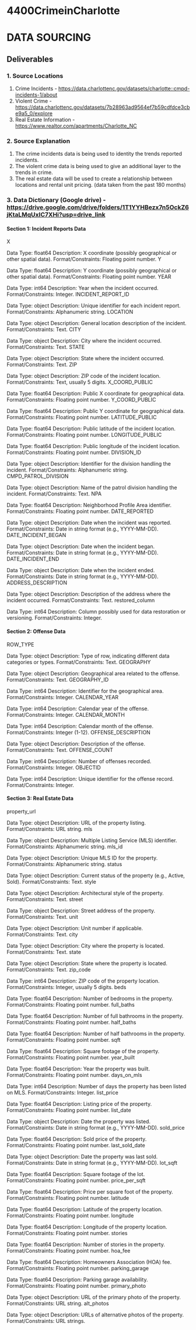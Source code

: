 # 4400CrimeinCharlotte
# DATA SOURCING

## Deliverables


### 1. Source Locations

1.   Crime Incidents - https://data.charlottenc.gov/datasets/charlotte::cmpd-incidents-1/about
2.   Violent Crime - https://data.charlottenc.gov/datasets/7b28963ad9564ef7b59cdfdce3cbe9a5_0/explore
3.   Real Estate Information - https://www.realtor.com/apartments/Charlotte_NC





### 2.   Source Explanation


1.   The crime incidents data is being used to identity the trends reported incidents.
2.   The violent crime data is being used to give an additional layer to the trends in crime.
3.   The real estate data will be used to create a relationship between locations and rental unit pricing. (data taken from the past 180 months)




### 3.   Data Dictionary (Google drive) - https://drive.google.com/drive/folders/1T1YYHBezx7n5OckZ6jKtaLMqUxIC7XHi?usp=drive_link
#### Section 1: Incident Reports Data
X

Data Type: float64 Description: X coordinate (possibly geographical or other spatial data). Format/Constraints: Floating point number. Y

Data Type: float64 Description: Y coordinate (possibly geographical or other spatial data). Format/Constraints: Floating point number. YEAR

Data Type: int64 Description: Year when the incident occurred. Format/Constraints: Integer. INCIDENT_REPORT_ID

Data Type: object Description: Unique identifier for each incident report. Format/Constraints: Alphanumeric string. LOCATION

Data Type: object Description: General location description of the incident. Format/Constraints: Text. CITY

Data Type: object Description: City where the incident occurred. Format/Constraints: Text. STATE

Data Type: object Description: State where the incident occurred. Format/Constraints: Text. ZIP

Data Type: object Description: ZIP code of the incident location. Format/Constraints: Text, usually 5 digits. X_COORD_PUBLIC

Data Type: float64 Description: Public X coordinate for geographical data. Format/Constraints: Floating point number. Y_COORD_PUBLIC

Data Type: float64 Description: Public Y coordinate for geographical data. Format/Constraints: Floating point number. LATITUDE_PUBLIC

Data Type: float64 Description: Public latitude of the incident location. Format/Constraints: Floating point number. LONGITUDE_PUBLIC

Data Type: float64 Description: Public longitude of the incident location. Format/Constraints: Floating point number. DIVISION_ID

Data Type: object Description: Identifier for the division handling the incident. Format/Constraints: Alphanumeric string. CMPD_PATROL_DIVISION

Data Type: object Description: Name of the patrol division handling the incident. Format/Constraints: Text. NPA

Data Type: float64 Description: Neighborhood Profile Area identifier. Format/Constraints: Floating point number. DATE_REPORTED

Data Type: object Description: Date when the incident was reported. Format/Constraints: Date in string format (e.g., YYYY-MM-DD). DATE_INCIDENT_BEGAN

Data Type: object Description: Date when the incident began. Format/Constraints: Date in string format (e.g., YYYY-MM-DD). DATE_INCIDENT_END

Data Type: object Description: Date when the incident ended. Format/Constraints: Date in string format (e.g., YYYY-MM-DD). ADDRESS_DESCRIPTION

Data Type: object Description: Description of the address where the incident occurred. Format/Constraints: Text. restored_column

Data Type: int64 Description: Column possibly used for data restoration or versioning. Format/Constraints: Integer.

#### Section 2: Offense Data
ROW_TYPE

Data Type: object Description: Type of row, indicating different data categories or types. Format/Constraints: Text. GEOGRAPHY

Data Type: object Description: Geographical area related to the offense. Format/Constraints: Text. GEOGRAPHY_ID

Data Type: int64 Description: Identifier for the geographical area. Format/Constraints: Integer. CALENDAR_YEAR

Data Type: int64 Description: Calendar year of the offense. Format/Constraints: Integer. CALENDAR_MONTH

Data Type: int64 Description: Calendar month of the offense. Format/Constraints: Integer (1-12). OFFENSE_DESCRIPTION

Data Type: object Description: Description of the offense. Format/Constraints: Text. OFFENSE_COUNT

Data Type: int64 Description: Number of offenses recorded. Format/Constraints: Integer. OBJECTID

Data Type: int64 Description: Unique identifier for the offense record. Format/Constraints: Integer.

#### Section 3: Real Estate Data
property_url

Data Type: object Description: URL of the property listing. Format/Constraints: URL string. mls

Data Type: object Description: Multiple Listing Service (MLS) identifier. Format/Constraints: Alphanumeric string. mls_id

Data Type: object Description: Unique MLS ID for the property. Format/Constraints: Alphanumeric string. status

Data Type: object Description: Current status of the property (e.g., Active, Sold). Format/Constraints: Text. style

Data Type: object Description: Architectural style of the property. Format/Constraints: Text. street

Data Type: object Description: Street address of the property. Format/Constraints: Text. unit

Data Type: object Description: Unit number if applicable. Format/Constraints: Text. city

Data Type: object Description: City where the property is located. Format/Constraints: Text. state

Data Type: object Description: State where the property is located. Format/Constraints: Text. zip_code

Data Type: int64 Description: ZIP code of the property location. Format/Constraints: Integer, usually 5 digits. beds

Data Type: float64 Description: Number of bedrooms in the property. Format/Constraints: Floating point number. full_baths

Data Type: float64 Description: Number of full bathrooms in the property. Format/Constraints: Floating point number. half_baths

Data Type: float64 Description: Number of half bathrooms in the property. Format/Constraints: Floating point number. sqft

Data Type: float64 Description: Square footage of the property. Format/Constraints: Floating point number. year_built

Data Type: float64 Description: Year the property was built. Format/Constraints: Floating point number. days_on_mls

Data Type: int64 Description: Number of days the property has been listed on MLS. Format/Constraints: Integer. list_price

Data Type: float64 Description: Listing price of the property. Format/Constraints: Floating point number. list_date

Data Type: object Description: Date the property was listed. Format/Constraints: Date in string format (e.g., YYYY-MM-DD). sold_price

Data Type: float64 Description: Sold price of the property. Format/Constraints: Floating point number. last_sold_date

Data Type: object Description: Date the property was last sold. Format/Constraints: Date in string format (e.g., YYYY-MM-DD). lot_sqft

Data Type: float64 Description: Square footage of the lot. Format/Constraints: Floating point number. price_per_sqft

Data Type: float64 Description: Price per square foot of the property. Format/Constraints: Floating point number. latitude

Data Type: float64 Description: Latitude of the property location. Format/Constraints: Floating point number. longitude

Data Type: float64 Description: Longitude of the property location. Format/Constraints: Floating point number. stories

Data Type: float64 Description: Number of stories in the property. Format/Constraints: Floating point number. hoa_fee

Data Type: float64 Description: Homeowners Association (HOA) fee. Format/Constraints: Floating point number. parking_garage

Data Type: float64 Description: Parking garage availability. Format/Constraints: Floating point number. primary_photo

Data Type: object Description: URL of the primary photo of the property. Format/Constraints: URL string. alt_photos

Data Type: object Description: URLs of alternative photos of the property. Format/Constraints: URL strings.
